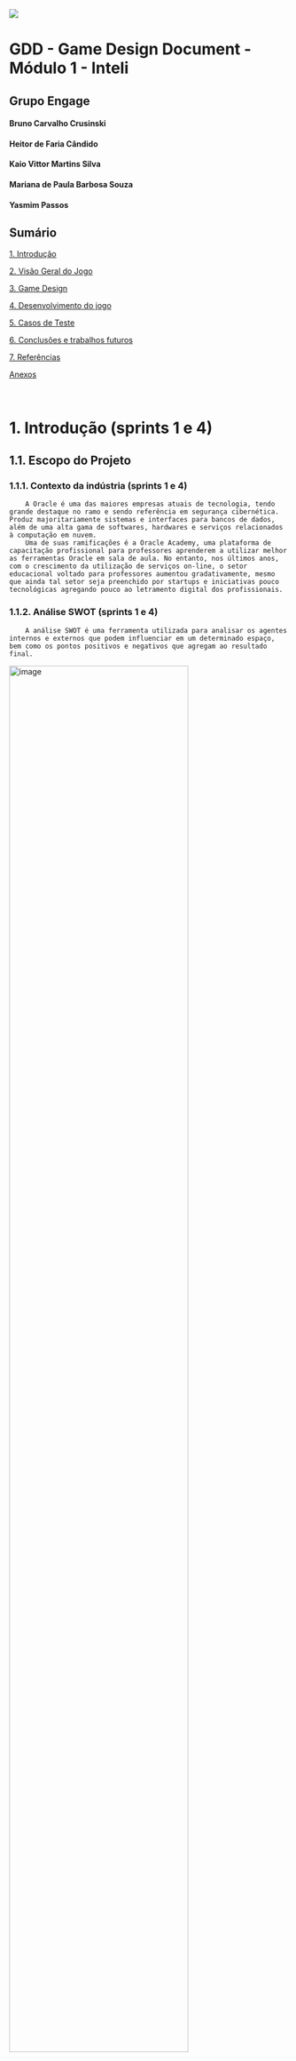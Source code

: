 <img src="../assets/institucionaisInteli/logointeli.png">


# GDD - Game Design Document - Módulo 1 - Inteli



## Grupo Engage

#### Bruno Carvalho Crusinski 
#### Heitor de Faria Cândido 
#### Kaio Vittor Martins Silva 
#### Mariana de Paula Barbosa Souza 
#### Yasmim Passos

## Sumário

[1. Introdução](#c1)

[2. Visão Geral do Jogo](#c2)

[3. Game Design](#c3)

[4. Desenvolvimento do jogo](#c4)

[5. Casos de Teste](#c5)

[6. Conclusões e trabalhos futuros](#c6)

[7. Referências](#c7)

[Anexos](#c8)

<br>


# <a name="c1"></a>1. Introdução (sprints 1 e 4)

## 1.1. Escopo do Projeto

### 1.1.1. Contexto da indústria (sprints 1 e 4)

	    A Oracle é uma das maiores empresas atuais de tecnologia, tendo grande destaque no ramo e sendo referência em segurança cibernética. Produz majoritariamente sistemas e interfaces para bancos de dados, além de uma alta gama de softwares, hardwares e serviços relacionados à computação em nuvem.
        Uma de suas ramificações é a Oracle Academy, uma plataforma de capacitação profissional para professores aprenderem a utilizar melhor as ferramentas Oracle em sala de aula. No entanto, nos últimos anos, com o crescimento da utilização de serviços on-line, o setor educacional voltado para professores aumentou gradativamente, mesmo que ainda tal setor seja preenchido por startups e iniciativas pouco tecnológicas agregando pouco ao letramento digital dos profissionais.


### 1.1.2. Análise SWOT (sprints 1 e 4)

        A análise SWOT é uma ferramenta utilizada para analisar os agentes internos e externos que podem influenciar em um determinado espaço, bem como os pontos positivos e negativos que agregam ao resultado final.
<img src = "other/analise SWOT.png" alt="image" width="80%" height="auto">

#### Análise SWOT (Engage)
| #  | Forças (Strengths)|
| ---| ---               |
| 1. | Produto agradável com boa luminosidade e sonoridade;|
| 2. | Jogo de fácil acesso e jogabilidade;|
| 3. | Cores neutras e visuais pixelados baseadas na modalidade “Cozy Game’ (Confortável, desestressante e aconchegante);|
| 4. | Musicalidade desenvolvida a partir de musicoterapia para concentração e foco;|
| 5. | Dinâmica a partir de pistas e fragmentos para a resolução do enigma, em que o mesmo representa, ao final, a conclusão de uma fase;|
| 6. |Metodologia de instruções gamificadas;|

| #  | Fraquezas (Weaknesses)|
| ---| ---               |
| 1. | Acessível somente para professores acadêmicos;|
| 2. | Formato somente em 2D;|
| 3. | Foco isolado para engajamento e instrução, tornando o público alvo demasiadamente seleto;|
| 4. | Não é adaptável a todas as plataformas e consoles;|
| 5. | Dependente de internet;|
| 6. | Alguns professores podem achar a curva de aprendizado do jogo íngreme, especialmente se não estiverem familiarizados com jogos educativos;|

| #  | Oportunidades (Opportunities)|
| ---| ---               |
| 1. | Escalonamento do produto através de parcerias com escolas e universidades;|
| 2. | Alavancar o compartilhamento do jogo e ressaltar sua importância;|
| 3. | Criação de mais fases para outras ferramentas mais complexas da Oracle;|
| 4. | Recebimento de feedbacks dos professores para futuras melhorias;|
| 5. | Oportunidade de letramento digital;|

| #  | Ameaças (Threats)|
| ---| ---               |
| 1. | Crescimento do mercado de “Serious Games”;|
| 2. | Instruções de cadastro pelo Chat GPT;|
| 3. | Alguns professores podem resistir à adoção de novas tecnologias e métodos de ensino;|

### 1.1.3. Descrição da Solução Desenvolvida (sprints 1 e 4)

        Em se tratando de plataformas de ensino virtual, um dos maiores desafios está associado à adoção do aprendizado oriundos destas plataformas em sala de aula pelos professores. 
        De acordo com a radiografia anual da TIC na Educação, cerca de 75% do corpo docente carece de uma plataforma para adquirir conhecimentos em ferramentas digitais. O artigo "Saúde Docente: Possibilidades e Limites" de 1999 destaca a tensão e o estresse causados pela desconexão entre as expectativas do sistema educacional e as condições reais dos professores.
        Apresentado o cenário, o projeto ENGAGE é um jogo com 5 fases que facilita o cadastro e a compreensão da plataforma Oracle Academy. Cada fase apresenta um novo desafio, sendo cada um dos níveis um aprendizado relevante para o contato com a real plataforma, promovendo a exploração gradual dos recursos da plataforma e incentivando a aprendizagem eficiente dos professores.
        Esse jogo deve ser utilizado precedendo o contato com o site da Oracle Academy, para que assim o professor possa aprender com ele a melhor forma de explorar sua interface e suas oportunidades. Portanto, ao criar uma nova ambientação envolvendo educação, jogabilidade e tecnologia, o processo de absorção e engajamento das ferramentas oferecidas se torna muito mais eficaz e memorável.
        Para avaliar o sucesso da proposta, serão fornecidos feedbacks ao final de cada jornada do jogador, visando enriquecer a experiência do usuário. Métricas mensais na plataforma da Oracle Academy serão usadas para rastrear a adesão de professores pós-jogo, identificar desistências, medir o êxito das atividades e avaliar a receptividade dos alunos às ferramentas e orientações dos professores.


### 1.1.4. Proposta de Valor (sprints 1 e 4)

<img src = "other/proposta de valor.png" alt="image" width="80%" height="auto">

### 1.1.5. Matriz de Riscos (sprints 1 e 4)

        Dentro da elaboração do projeto Engage, há riscos de execução e finalização dele, sejam esses riscos positivos ou negativos à completude dele. Os riscos são incertezas futuras de um projeto que o impactam de alguma forma. Para analisar melhor os riscos e obter uma resposta planejada e organizada a eles, a matriz de riscos é indispensável.
        A matriz de riscos é uma importante ferramenta para avaliar riscos de um produto, serviço, projeto, etc. Com ela, há uma organização maior dos problemas potenciais de um projeto, classificando-os com baixo, médio e alto risco dependendo de sua probabilidade e seu impacto.
        Dentre os riscos do projeto engage:
<img src = "other/matriz de risco.png" alt="image" width="80%" height="auto">


| Risco| Descrição| Validade| Resposta| Plano de ação
|---|---|---|---|---
| Perda de armazenamento do código pelo github.| O github é o espaço utilizado para armazenar o código do jogo desenvolvido. Caso haja algum impedimento de acesso ou uma perda de dados ocasionado por essa plataforma de armazenamento, todo o código poderá ser perdido ou suspenso por um tempo, atrasando o andamento do projeto.| Sem validade.|Haverá uma resposta ativa.| Os integrantes irão armazenar até o final do projeto ao menos sua parte da programação em uma pasta local, diminuindo assim o impacto de uma perda total do código por completo.
|Entraves do código.|O código pode apresentar falhas de funcionamento e apresentar comportamento fora do esperado, sendo prejudicial ao resultado do projeto.|Durante as 5 sprints.|Haverá uma resposta ativa.|Passar por uma análise do grupo, revisando o código e suas marcações. Caso persista ou não for encontrado o problema, deverá ser consultado um professor da área.
|Risco de exposição de dados do projeto.|O armazenamento público do código no Github pode apresentar riscos ao projeto por ceder a outros usuários a possibilidade de plágio do jogo, vazamento de dados do jogo ou mesmo utilização indevida do jogo.|Sem validade.|Haverá uma resposta passiva.|
|Acesso limitado a plataforma pelos desenvolvedores.|Durante o desenvolvimento do projeto, o grupo desenvolvedor do jogo não tem acesso direto a plataforma da Oracle Academy, o que além de prejudicar na compreensão integral dela pelo grupo, o jogo pode não acompanhar atualizações relevantes da plataforma.|Durante as 5 sprints.|Haverá uma resposta passiva.|Produzir o jogo levando em consideração o contato com a plataforma do primeiro sprint.
|Falta de comunicação no grupo.|O grupo pode ter pouco, ou nenhuma comunicação em alguns momentos, o que prejudicará o desenvolvimento do artefato e do projeto por inteiro. A ausência de relatar problemas, a abstenção em pedir ajuda ou mesmo responder a questões do grupo, são todos fatores desse déficit.|Sem validade.|Haverá uma resposta ativa.|Além das dailys e fechamentos rotineiros, o grupo participará ativamente da gestão de todas as partes do projeto, prontificando-se em ajudar e decidindo se alguma tarefa demandará mais apoio. Os integrantes deverão ser honestos e apresentar seu trabalho aos demais durante o processo, reconhecendo dificuldades ou facilidades durante o processo.
|Incompetência técnica de algum integrante em programação.|O projeto é desenvolvido por integrantes em desenvolvimento de suas hard skills de programação, nesse processo algum integrante pode apresentar um déficit o que acarretará em perda de produtividade do grupo e do andamento do projeto.|Sem validade.|Haverá uma resposta ativa.|Os integrantes exercerão a cada sprint uma função mais específica dentro do grupo e na sprint seguinte irão tutelar o próximo responsável por sua função. Desse modo, os novos integrantes de programação poderão compreender a jornada anterior e serão orientados de onde continuar e, caso necessário, diminuir seu déficit com o programador anterior.

## 1.2. Requisitos do Projeto (sprints 1 e 2)


|# | Requisitos - Jogo para Oracle Academy  
--- | ---
| 1. | O jogo deverá seguir a temática de “serious game”, projetada para ensinar, treinar, simular ou resolver problemas em áreas específicas, como educação.
| 2. | O jogo não deverá conter elementos risíveis.
| 3. | O jogo deverá ser em primeira pessoa e não conter nenhum avatar que se mova, apenas um assistente que acompanha o jogador durante toda a jornada.
| 4. | A criação precisará ser desenvolvida com base em 5 fases pré-estabelecidas*
| 5. | Colocar o professor jogador como protagonista da experiência. 
| 6. | A paleta de cores só poderá conter cores pastéis/ sóbrias.
| 7. | As mecânicas do jogo serão de clicar, arrastar, selecionar e digitar.
| 8. | A ambientação do jogo deve obrigatoriamente ser feita em 2D.
| 9. | Não há limites para a quantidade de ambientações, mas todas devem representar cômodos de fácil jogabilidade.
| 10. | Todos os objetos que podem ser movimentados deverão aumentar de tamanho ao serem arrastados para fora do ambiente referido (para melhor visualização do usuário).
| 11. | As fases determinam uma sequência gradativa de desafios. 
| 12. | O jogo deverá ser disponibilizado para acesso via Web Browser.

\* Detalhamento do requisito 4:
* FASE 1: Cadastro
* FASE 2: Conhecendo as plataformas e recursos disponíveis:
    * Navegação nos conteúdos;
    * Inscrição em cursos;
* FASE 3: Canais:
* Criação de canais;
    * Inclusão de conteúdos nos canais;
    * Cadastro de alunos nos canais;
* FASE 4: Cloud:
    * Solicitação de conta cloud;
    * Solicitação de conta cloud para alunos;
* FASE 5: Participação em sessão de suporte ao membro.|


## 1.3. Público-alvo do Projeto (sprint 2)

*Posicione aqui uma descrição justificada do público-alvo do jogo, em termos demográficos e de preferências/gostos pessoais.*

# <a name="c2"></a>2. Visão Geral do Jogo (sprint 2)

## 2.1. Objetivos do Jogo (sprint 2)

*Descreva o que o jogador deve cumprir para avançar ou concluir o jogo*

## 2.2. Características do Jogo (sprint 2)

### 2.2.1. Gênero do Jogo (sprint 2)

*simulação, RPG, corrida, estratégia, esportes, ação, aventura etc.*  

### 2.2.2. Plataforma do Jogo (sprint 2)

*quanto ao dispositivo: desktop, smartphones, tablets, TV etc.*

*quanto ao sistema: Web, Windows, MacOS, Android, IOS etc.*

### 2.2.3. Número de jogadores (sprint 2)

*1 jogador, 2 jogadores versus, 2 jogadores cooperação, multiplayer etc.*

### 2.2.4. Títulos semelhantes e inspirações (sprint 2)

*Liste e descreva títulos semelhantes e jogos que inspiram e são usados como referência do projeto*

### 2.2.5. Tempo estimado de jogo (sprint 5)

*Ex. O jogo pode ser concluído em 3 horas passando por todas as fases.*

*Ex. cada partida dura até 15 minutos*

# <a name="c3"></a>3. Game Design (sprints 2 e 3)

## 3.1. Enredo do Jogo (sprints 2 e 3)

*Descreva o enredo/história do jogo, criando contexto para os personagens (seção 3.2) e o mundo do jogo (seção 3.3). Uma boa história costuma ter um arco narrativo de contexto, conflito e resolução. Utilize etapas sequenciais para descrever esta história.* 

*Caso seu jogo não possua enredo/história (ex. jogo Tetris), mencione os motivos de não existir e como o jogador pode se contextualizar com o ambiente do jogo.*

## 3.2. Personagens (sprints 2 e 3)

### 3.2.1. Controláveis

*Descreva os personagens controláveis pelo jogador. Mencione nome, objetivos, características, habilidades, diferenciais etc. Utilize figuras (character art, sprite sheets etc.) para ilustrá-los. Caso utilize material de terceiros em licença Creative Commons, não deixe de citar os autores/fontes.* 

*Caso não existam personagens (ex. jogo Tetris), mencione os motivos de não existirem e como o jogador pode interpretar tal fato.*

### 3.2.2. Non-Playable Characters (NPC)

*\<opcional\> Se existirem coadjuvantes ou vilões, aqui é o local para descrevê-los e ilustrá-los. Utilize listas ou tabelas para organizar esta seção. Caso utilize material de terceiros em licença Creative Commons, não deixe de citar os autores/fontes. Caso não existam NPCs, remova esta seção.*

### 3.2.3. Diversidade e Representatividade dos Personagens

Considerando as personagens do game, analise se estas estão alinhadas ao público-alvo do jogo (seção 1.3), e compare-as dentro da realidade da sociedade brasileira. Por fim, discorra sobre qual é o impacto esperado da escolha dessas personagens.

## 3.3. Mundo do jogo (sprints 2 e 3)

### 3.3.1. Locações Principais e/ou Mapas (sprints 2 e 3)

*Descreva o ambiente do jogo, em que locais ele ocorre. Ilustre com imagens. Se houverem mapas, posicione-os aqui, descrevendo as áreas em acordo com o enredo. Se houverem fases, descreva-as também em acordo com o enredo (pode ser um jogo de uma fase só). Utilize listas ou tabelas para organizar esta seção. Caso utilize material de terceiros em licença Creative Commons, não deixe de citar os autores/fontes.*

### 3.3.2. Navegação pelo mundo (sprints 2 e 3)

*Descreva como os personagens se movem no mundo criado e as relações entre as locações – como as áreas/fases são acessadas ou desbloqueadas, o que é necessário para serem acessadas etc. Utilize listas ou tabelas para organizar esta seção.*

### 3.3.3. Condições climáticas e temporais (sprints 2 e 3)

*\<opcional\> Descreva diferentes condições de clima que podem afetar o mundo e as fases, se aplicável*

*Caso seja relevante, descreva como o tempo passa, se ele é um fator limitante ao jogo (ex. contagem de tempo para terminar uma fase)*

### 3.3.4. Concept Art (sprint 2)

*Inclua imagens de Concept Art do jogo que ainda não foram demonstradas em outras seções deste documento. Para cada imagem, coloque legendas, como no exemplo abaixo.*

<img src="../assets/padrao/concept1.jpg">

Figura 1: detalhe da cena da partida do herói para a missão, usando sua nave

### 3.3.5. Trilha sonora (sprint 3)

*Descreva a trilha sonora do jogo, indicando quais músicas serão utilizadas no mundo e nas fases. Utilize listas ou tabelas para organizar esta seção. Caso utilize material de terceiros em licença Creative Commons, não deixe de citar os autores/fontes.*

*Exemplo de tabela*
\# | titulo | ocorrência | autoria
--- | --- | --- | ---
1 | tema de abertura | tela de início | própria
2 | tema de combate | cena de combate com inimigos comuns | Hans Zimmer
3 | ... 

## 3.4. Inventário e Bestiário (sprint 3)

### 3.4.1. Inventário

*\<opcional\> Caso seu jogo utilize itens ou poderes para os personagens obterem, descreva-os aqui, indicando títulos, imagens, meios de obtenção e funções no jogo. Utilize listas ou tabelas para organizar esta seção. Caso utilize material de terceiros em licença Creative Commons, não deixe de citar os autores/fontes.* 

*Exemplo de tabela*
\# | item |  | como obter | função | efeito sonoro
--- | --- | --- | --- | --- | ---
1 | moeda | <img src="../assets/padrao/coin.png"> | há muitas espalhadas em todas as fases | acumula dinheiro para comprar outros itens | som de moeda
2 | madeira | <img src="../assets/padrao/wood.png"> | há muitas espalhadas em todas as fases | acumula madeira para construir casas | som de madeiras
3 | ... 

### 3.4.2. Bestiário

*\<opcional\> Caso seu jogo tenha inimigos, descreva-os aqui, indicando nomes, imagens, momentos de aparição, funções e impactos no jogo. Utilize listas ou tabelas para organizar esta seção. Caso utilize material de terceiros em licença Creative Commons, não deixe de citar os autores/fontes.* 

*Exemplo de tabela*
\# | inimigo |  | ocorrências | função | impacto | efeito sonoro
--- | --- | --- | --- | --- | --- | ---
1 | robô terrestre | <img src="../assets/padrao/inimigo2.PNG"> |  a partir da fase 1 | ataca o personagem vindo pelo chão em sua direção, com velocidade constante, atirando parafusos | se encostar no inimigo ou no parafuso arremessado, o personagem perde 1 ponto de vida | sons de tiros e engrenagens girando
2 | robô voador | <img src="../assets/padrao/inimigo1.PNG"> | a partir da fase 2 | ataca o personagem vindo pelo ar, fazendo movimento em 'V' quando se aproxima | se encostar, o personagem perde 3 pontos de vida | som de hélice
3 | ... 

## 3.5. Gameflow (Diagrama de cenas) (sprint 2)

*Posicione aqui seu "storyboard de programação" - o diagrama de cenas do jogo. Indique, por exemplo, como o jogo começa, quais opções o jogador tem, como ele avança nas fases, quais as condições de 'game over', como o jogo reinicia. Seu diagrama deve representar as classes, atributos e métodos usados no jogo.*

## 3.6. Regras do jogo (sprint 3)

*Descreva aqui as regras do seu jogo: objetivos/desafios, meios para se conseguir alcançar*

*Ex. O jogador deve pilotar o carro e conseguir terminar a corrida dentro de um minuto sem bater em nenhum obstáculo.*

*Ex. O jogador deve concluir a fase dentro do tempo, para obter uma estrela. Se além disso ele coletar todas as moedas, ganha mais uma estrela. E se além disso ele coletar os três medalhões espalhados, ganha mais uma estrela, totalizando três. Ao final do jogo, obtendo três estrelas em todas as fases, desbloqueia o mundo secreto.*  

## 3.7. Mecânicas do jogo (sprint 3)

*Descreva aqui as formas de controle e interação que o jogador tem sobre o jogo: quais os comandos disponíveis, quais combinações de comandos, e quais as ações consequentes desses comandos. Utilize listas ou tabelas para organizar esta seção.*

*Ex. Em um jogo de plataforma 2D para desktop, o jogador pode usar as teclas WASD para mecânicas de andar, mirar para cima, agachar, e as teclas JKL para atacar, correr, arremesar etc.*

*Ex. Em um jogo de puzzle para celular, o jogador pode tocar e arrastar sobre uma peça para movê-la sobre o tabuleiro, ou fazer um toque simples para rotacioná-la*

# <a name="c4"></a>4. Desenvolvimento do Jogo

## 4.1. Desenvolvimento preliminar do jogo (sprint 1)

*Descreva e ilustre aqui o desenvolvimento da sua primeira versão do jogo, explicando brevemente o que foi entregue em termos de código e jogo. Utilize prints de tela para ilustrar. Indique as eventuais dificuldades e próximos passos.*

## 4.2. Desenvolvimento básico do jogo (sprint 2)

*Descreva e ilustre aqui o desenvolvimento da versão básica do jogo, explicando brevemente o que foi entregue em termos de código e jogo. Utilize prints de tela para ilustrar. Indique as eventuais dificuldades e próximos passos.*

## 4.3. Desenvolvimento intermediário do jogo (sprint 3)

*Descreva e ilustre aqui o desenvolvimento da versão intermediária do jogo, explicando brevemente o que foi entregue em termos de código e jogo. Utilize prints de tela para ilustrar. Indique as eventuais dificuldades e próximos passos.*

## 4.4. Desenvolvimento final do MVP (sprint 4)

*Descreva e ilustre aqui o desenvolvimento da versão final do jogo, explicando brevemente o que foi entregue em termos de MVP. Utilize prints de tela para ilustrar. Indique as eventuais dificuldades e planos futuros.*

## 4.5. Revisão do MVP (sprint 5)

*Descreva e ilustre aqui o desenvolvimento dos refinamentos e revisões da versão final do jogo, explicando brevemente o que foi entregue em termos de MVP. Utilize prints de tela para ilustrar.*

# <a name="c5"></a>5. Testes (sprint 4)

## 5.1. Casos de Teste

*Descreva nesta seção os casos de teste comuns que podem ser executados a qualquer momento para testar o funcionamento e integração das partes do jogo. Utilize tabelas para facilitar a organização.*

*Exemplo de tabela*
\# | pré-condição | descrição do teste | pós-condição 
--- | --- | --- | --- 
1 | posicionar o jogo na tela de abertura | iniciar o jogo desde seu início | o jogo deve iniciar da fase 1
2 | posicionar o personagem em local seguro de inimigos | aguardar o tempo passar até o final da contagem | o personagem deve perder uma vida e reiniciar a fase
3 | ...

## 5.2. Testes de jogabilidade (playtests) (sprint 4)

### 5.2.1 Registros de testes

*Descreva nesta seção as sessões de teste/entrevista com diferentes jogadores. Registre cada teste conforme o template a seguir.*

Nome | João Jonas (use nomes fictícios)
--- | ---
Já possuía experiência prévia com games? | sim, é um jogador casual
Conseguiu iniciar o jogo? | sim
Entendeu as regras e mecânicas do jogo? | entendeu as regras, mas sobre as mecânicas, apenas as essenciais, não explorou os comandos complexos
Conseguiu progredir no jogo? | sim, sem dificuldades  
Apresentou dificuldades? | Não, conseguiu jogar com facilidade e afirmou ser fácil
Que nota deu ao jogo? | 9.0
O que gostou no jogo? | Gostou  de como o jogo vai ficando mais difícil ao longo do tempo sem deixar de ser divertido
O que poderia melhorar no jogo? | A responsividade do personagem aos controles, disse que havia um pouco de atraso desde o momento do comando até a resposta do personagem

### 5.2.2 Melhorias

*Descreva nesta seção um plano de melhorias sobre o jogo, com base nos resultados dos testes de jogabilidade*

# <a name="c6"></a>6. Conclusões e trabalhos futuros (sprint 5)

*Escreva de que formas a solução do jogo atingiu os objetivos descritos na seção 1 deste documento. Indique pontos fortes e pontos a melhorar de maneira geral.*

*Relacione os pontos de melhorias evidenciados nos testes com plano de ações para serem implementadas no jogo. O grupo não precisa implementá-las, pode deixar registrado aqui o plano para futuros desenvolvimentos.*

*Relacione também quaisquer ideias que o grupo tenha para melhorias futuras*

# <a name="c7"></a>7. Referências (sprint 5)

_Incluir as principais referências de seu projeto, para que seu parceiro possa consultar caso ele se interessar em aprofundar. Um exemplo de referência de livro e de site:_<br>

LUCK, Heloisa. Liderança em gestão escolar. 4. ed. Petrópolis: Vozes, 2010. <br>
SOBRENOME, Nome. Título do livro: subtítulo do livro. Edição. Cidade de publicação: Nome da editora, Ano de publicação. <br>

INTELI. Adalove. Disponível em: https://adalove.inteli.edu.br/feed. Acesso em: 1 out. 2023 <br>
SOBRENOME, Nome. Título do site. Disponível em: link do site. Acesso em: Dia Mês Ano

# <a name="c8"></a>Anexos

*Inclua aqui quaisquer complementos para seu projeto, como diagramas, imagens, tabelas etc. Organize em sub-tópicos utilizando headings menores (use ## ou ### para isso)*
